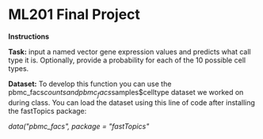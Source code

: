 # ML201 Final Project

**Instructions**

**Task:**
input a named vector gene expression values and predicts what call type it is. 
Optionally, provide a probability for each of the 10 possible cell types. 

**Dataset:**
To develop this function you can use the pbmc_facs$counts and pbmc_facs$samples$celltype dataset we worked on during class. You can load the dataset using this line of code after installing the fastTopics package:

*data("pbmc_facs", package = "fastTopics"*